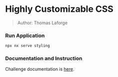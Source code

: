 # Highly Customizable CSS

> Author: Thomas Laforge

### Run Application

```bash
npx nx serve styling
```

### Documentation and Instruction

Challenge documentation is [here](https://angular-challenges.vercel.app/challenges/angular/13-styling/).
